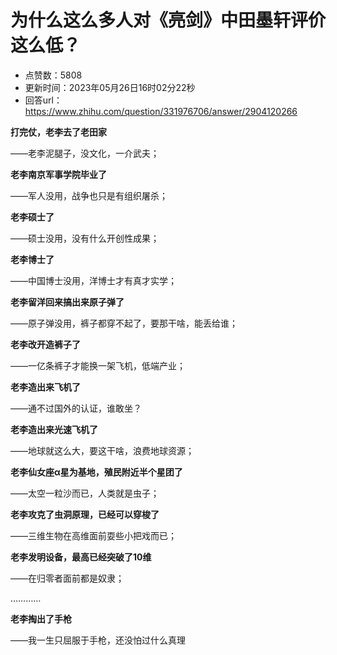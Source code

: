 # 为什么这么多人对《亮剑》中田墨轩评价这么低？
- 点赞数：5808
- 更新时间：2023年05月26日16时02分22秒
- 回答url：https://www.zhihu.com/question/331976706/answer/2904120266
<body>
 <p data-pid="WuE3bsW3"><b>打完仗，老李去了老田家</b></p>
 <p data-pid="fYxSRVgw">——老李泥腿子，没文化，一介武夫；</p>
 <p data-pid="Pza9cJ84"><b>老李南京军事学院毕业了</b></p>
 <p data-pid="D28o3mF9">——军人没用，战争也只是有组织屠杀；</p>
 <p data-pid="BulaH41h"><b>老李硕士了</b></p>
 <p data-pid="CNCdht0f">——硕士没用，没有什么开创性成果；</p>
 <p data-pid="jGpUtDOO"><b>老李博士了</b></p>
 <p data-pid="kvVhQLuh">——中国博士没用，洋博士才有真才实学；</p>
 <p data-pid="NcWgike3"><b>老李留洋回来搞出来原子弹了</b></p>
 <p data-pid="PCW7X7_B">——原子弹没用，裤子都穿不起了，要那干啥，能丢给谁；</p>
 <p data-pid="prAbTX8Z"><b>老李改开造裤子了</b></p>
 <p data-pid="LPyJIEYd">——一亿条裤子才能换一架飞机，低端产业；</p>
 <p data-pid="yWZJvJQ1"><b>老李造出来飞机了</b></p>
 <p data-pid="M-wom_r0">——通不过国外的认证，谁敢坐？</p>
 <p data-pid="Dth-TvYS"><b>老李造出来光速飞机了</b></p>
 <p data-pid="xLaHaB-V">——地球就这么大，要这干啥，浪费地球资源；</p>
 <p data-pid="BK-v_4v6"><b>老李仙女座α星为基地，殖民附近半个星团了</b></p>
 <p data-pid="nNUE5Uqc">——太空一粒沙而已，人类就是虫子；</p>
 <p data-pid="yX-DMUWi"><b>老李攻克了虫洞原理，已经可以穿梭了</b></p>
 <p data-pid="nPnZl1xB">——三维生物在高维面前耍些小把戏而已；</p>
 <p data-pid="p8vD3q6N"><b>老李发明设备，最高已经突破了10维</b></p>
 <p data-pid="jm_GC9Ef">——在归零者面前都是奴隶；</p>
 <p data-pid="K_N9yJdH">…………</p>
 <p data-pid="0ADKY0ob"><b>老李掏出了手枪</b></p>
 <p data-pid="rYhe-8nY">——我一生只屈服于手枪，还没怕过什么真理</p>
</body>